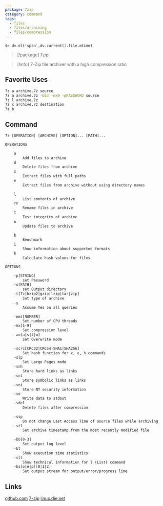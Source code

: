 ```yaml
---
package: 7zip
category: command
tags:
  - files
  - files/archiving
  - files/compression
---
```


`$= dv.el('span',dv.current().file.mtime)`
> [!package] 7zip

> [!info] 7-Zip file archiver with a high compression ratio

## Favorite Uses
```sh
7z a archive.7z source
7z a archive.7z -bb3 -mx9 -pPASSWORD source
7z l archive.7z
7z x archive.7z destination
7z b
```

## Command
```txt
7z [OPERATION] [ARCHIVE] [OPTION]... [PATH]...

OPERATIONS

	a
		Add files to archive
	d
		Delete files from archive
	x
		Extract files with full paths
	e
		Extract files from archive without using directory names
	
	l
		List contents of archive
	rn
		Rename files in archive
	t
		Test integrity of archive
	u
		Update files to archive
	
	b
		Benchmark
	i
		Show information about supported formats
	h
		Calculate hash values for files

OPTIONS

	-p[STRING]
		set Password
	-o[PATH]
		set Output directory
	-t[7z|bzip2|gzip|lzip|tar|zip]
		Set type of archive
	-y
		Assume Yes on all queries
	
	-mmt[NUMBER]
		Set number of CPU threads
	-mx[1-9]
		Set compression level
	-ao[a|s|t|u]
		Set Overwrite mode
	
	-scrc[CRC32|CRC64|SHA1|SHA256]
		Set hash function for x, e, h commands
	-slp
		Set Large Pages mode
	-snh
		Store hard links as links
	-snl
		Store symbolic links as links
	-sni
		Store NT security information
	-so
		Write data to stdout
	-sdel
		Delete files after compression
	
	-ssp
		Do not change Last Access Time of source files while archiving
	-stl
		Set archive timestamp from the most recently modified file
	
	-bb[0-3]
		Set output log level
	-bt
		Show execution time statistics
	-slt
		Show technical information for l (List) command
	-bs[o|e|p][0|1|2]
		Set output stream for output/error/progress line
```

## Links
[github.com](https://github.com/ip7z/7zip)
[7-zip](https://www.7-zip.org/)
[linux.die.net](https://linux.die.net/man/1/7z)
